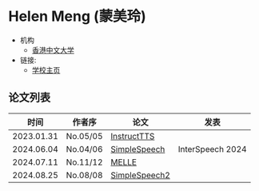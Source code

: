 # Helen Meng (蒙美玲)

- 机构
  - [香港中文大学](../Institutions/CHN-CUHK_香港中文大学.md)
- 链接:
  - [学校主页](https://www.se.cuhk.edu.hk/people/academic-staff/prof-meng-mei-ling-helen/)

## 论文列表

| 时间 | 作者序 | 论文 | 发表 |
|:-:|:-:|---|---|
| 2023.01.31 | No.05/05 | [InstructTTS](../Models/Prompt/2023.01.31_InstructTTS.md) |
| 2024.06.04 | No.04/06 | [SimpleSpeech](../Models/Diffusion/2024.06.04_SimpleSpeech.md) | InterSpeech 2024
| 2024.07.11 | No.11/12 | [MELLE](../Models/Speech_LLM/2024.07.11_MELLE.md) |
| 2024.08.25 | No.08/08 | [SimpleSpeech2](../Models/Diffusion/2024.08.25_SimpleSpeech2.md) |